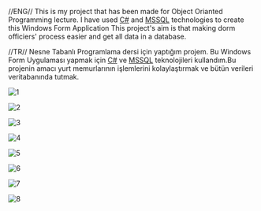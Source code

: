 //ENG//
This is my project that has been made for Object Orianted Programming lecture. I have used [C#][11] and [MSSQL][21] technologies to create this Windows Form Application
This project's aim is that making dorm officiers' process easier and get all data in a database.

//TR//
Nesne Tabanlı Programlama dersi için yaptığım projem. Bu Windows Form Uygulaması yapmak için [C#][11] ve [MSSQL][21] teknolojileri kullandım.Bu projenin amacı yurt memurlarının işlemlerini kolaylaştırmak ve bütün verileri veritabanında tutmak.




![1](https://user-images.githubusercontent.com/93324656/215313181-fd64e504-ea65-43d4-8cf0-5788875822a4.jpg)

![2](https://user-images.githubusercontent.com/93324656/215313187-158af35f-8782-4001-87ab-0edc4a3f1a2f.jpg)

![3](https://user-images.githubusercontent.com/93324656/215313194-e5110f5a-d1e3-4025-a34c-8d5f39762a96.jpg)

![4](https://user-images.githubusercontent.com/93324656/215313197-926963ad-0af8-49e9-8c6c-0cad2eeec395.jpg)

![5](https://user-images.githubusercontent.com/93324656/215313202-f904b886-7359-4f1e-8f9a-32996ef5b5a8.jpg)

![6](https://user-images.githubusercontent.com/93324656/215313207-97ab808a-a00a-4ce9-a09e-5cc226ac0a2d.jpg)

![7](https://user-images.githubusercontent.com/93324656/215313209-b7bc5d35-56f5-4749-841e-2b66f289b14d.jpg)

![8](https://user-images.githubusercontent.com/93324656/215313211-c21fe9c1-e7bc-4283-88e4-bd6ce533c0f4.jpg)


[11]:https://learn.microsoft.com/en-us/dotnet/csharp/
[21]:https://learn.microsoft.com/en-us/sql/sql-server/?view=sql-server-ver16
